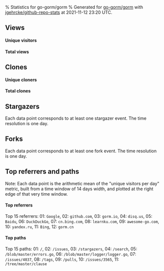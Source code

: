 % Statistics for go-gorm/gorm
% Generated for [go-gorm/gorm](https://github.com/go-gorm/gorm) with [jgehrcke/github-repo-stats](https://github.com/jgehrcke/github-repo-stats) at 2021-11-12 23:20 UTC.


## Views

#### Unique visitors
<div id="chart_views_unique" class="full-width-chart"></div>

#### Total views
<div id="chart_views_total" class="full-width-chart"></div>

<div class="pagebreak-for-print"> </div>


## Clones

#### Unique cloners
<div id="chart_clones_unique" class="full-width-chart"></div>

#### Total clones
<div id="chart_clones_total" class="full-width-chart"></div>



<div class="pagebreak-for-print"> </div>



## Stargazers

Each data point corresponds to at least one stargazer event.
The time resolution is one day.

<div id="chart_stargazers" class="full-width-chart"></div>




## Forks

Each data point corresponds to at least one fork event.
The time resolution is one day.

<div id="chart_forks" class="full-width-chart"></div>




<div class="pagebreak-for-print"> </div>



## Top referrers and paths


Note: Each data point is the arithmetic mean of the "unique
visitors per day" metric, built from a time window of 14 days width, and
plotted at the right edge of that very time window.




#### Top referrers


<div id="chart_referrers_top_n_alltime" class="full-width-chart"></div>

Top 15 referrers: 01: `Google`, 02: `github.com`, 03: `gorm.io`, 04: `disq.us`, 05: `Baidu`, 06: `DuckDuckGo`, 07: `cn.bing.com`, 08: `learnku.com`, 09: `awesome-go.com`, 10: `yandex.ru`, 11: `Bing`, 12: `gorm.cn`





#### Top paths


<div id="chart_paths_top_n_alltime" class="full-width-chart"></div>

Top 15 paths: 01: `/`, 02: `/issues`, 03: `/stargazers`, 04: `/search`, 05: `/blob/master/errors.go`, 06: `/blob/master/logger/logger.go`, 07: `/issues/4037`, 08: `/tags`, 09: `/pulls`, 10: `/issues/3565`, 11: `/tree/master/clause`


<script type="text/javascript">
    vegaEmbed('#chart_views_unique', {"$schema": "https://vega.github.io/schema/vega-lite/v4.8.1.json", "config": {"arc": {"fill": "#1b1e23"}, "area": {"fill": "#1b1e23"}, "axisBottom": {"domainColor": "#a9b4c4", "gridColor": "#a9b4c4", "labelColor": "#1b1e23", "labelFont": "relative-mono-11-pitch-pro, Menlo, monospace", "tickColor": "#a9b4c4", "titleColor": "#1b1e23", "titleFont": "relative-mono-11-pitch-pro, Menlo, monospace"}, "axisLeft": {"domainColor": "#a9b4c4", "gridColor": "#a9b4c4", "labelColor": "#1b1e23", "labelFont": "relative-mono-11-pitch-pro, Menlo, monospace", "tickColor": "#a9b4c4", "titleColor": "#1b1e23", "titleFont": "relative-mono-11-pitch-pro, Menlo, monospace"}, "axisX": {"grid": false}, "axisY": {"grid": false, "labelBound": true}, "background": "#FFFFFF", "group": {"fill": "#FFFFFF"}, "header": {"fontWeight": 400, "labelFont": "relative-mono-11-pitch-pro, Menlo, monospace", "titleFont": "relative-mono-11-pitch-pro, Menlo, monospace"}, "legend": {"labelFont": "relative-mono-11-pitch-pro, Menlo, monospace", "symbolSize": 200, "symbolType": "circle", "titleFont": "relative-mono-11-pitch-pro, Menlo, monospace"}, "line": {"color": "#1b1e23", "stroke": "#1b1e23"}, "path": {"stroke": "#1b1e23"}, "point": {"color": "#1b1e23", "cursor": "pointer", "filled": true, "size": 100}, "range": {"category": ["#85a2f7", "#ea9755", "#7eb36a", "#f07071", "#bc85d9", "#e587b6", "#a9b4c4", "#d4c05e", "#64b9c4"]}, "style": {"bar": {"fill": "#1b1e23"}, "text": {"font": "relative-mono-11-pitch-pro, Menlo, monospace", "fontWeight": 400}}, "symbol": {"shape": "circle"}, "title": {"anchor": "start", "font": "relative-mono-11-pitch-pro, Menlo, monospace", "fontWeight": 400}, "trail": {"color": "#1b1e23", "stroke": "#1b1e23"}, "view": {"stroke": null}}, "data": {"name": "data-228f0f57129fcae60d25921e0db9e234"}, "datasets": {"data-228f0f57129fcae60d25921e0db9e234": [{"time": "2021-10-26T00:00:00+00:00", "views_total": 2917, "views_unique": 557}, {"time": "2021-10-27T00:00:00+00:00", "views_total": 4882, "views_unique": 937}, {"time": "2021-10-28T00:00:00+00:00", "views_total": 2942, "views_unique": 991}, {"time": "2021-10-29T00:00:00+00:00", "views_total": 2605, "views_unique": 841}, {"time": "2021-10-30T00:00:00+00:00", "views_total": 1165, "views_unique": 367}, {"time": "2021-10-31T00:00:00+00:00", "views_total": 1126, "views_unique": 394}, {"time": "2021-11-01T00:00:00+00:00", "views_total": 2836, "views_unique": 899}, {"time": "2021-11-02T00:00:00+00:00", "views_total": 2561, "views_unique": 970}, {"time": "2021-11-03T00:00:00+00:00", "views_total": 3232, "views_unique": 1022}, {"time": "2021-11-04T00:00:00+00:00", "views_total": 2808, "views_unique": 890}, {"time": "2021-11-05T00:00:00+00:00", "views_total": 2668, "views_unique": 876}, {"time": "2021-11-06T00:00:00+00:00", "views_total": 1133, "views_unique": 450}, {"time": "2021-11-07T00:00:00+00:00", "views_total": 1209, "views_unique": 420}, {"time": "2021-11-08T00:00:00+00:00", "views_total": 2831, "views_unique": 989}, {"time": "2021-11-09T00:00:00+00:00", "views_total": 2663, "views_unique": 959}, {"time": "2021-11-10T00:00:00+00:00", "views_total": 2601, "views_unique": 887}, {"time": "2021-11-11T00:00:00+00:00", "views_total": 2638, "views_unique": 876}, {"time": "2021-11-12T00:00:00+00:00", "views_total": 2398, "views_unique": 809}]}, "encoding": {"x": {"field": "time", "timeUnit": "yearmonthdate", "title": "date", "type": "temporal"}, "y": {"field": "views_unique", "scale": {"domain": [0, 1124.2], "zero": true}, "title": "unique views per day", "type": "quantitative"}}, "height": 200, "mark": {"point": true, "type": "line"}, "padding": 10, "width": "container"}, {"actions": false, "renderer": "svg"}).catch(console.error);
vegaEmbed('#chart_views_total', {"$schema": "https://vega.github.io/schema/vega-lite/v4.8.1.json", "config": {"arc": {"fill": "#1b1e23"}, "area": {"fill": "#1b1e23"}, "axisBottom": {"domainColor": "#a9b4c4", "gridColor": "#a9b4c4", "labelColor": "#1b1e23", "labelFont": "relative-mono-11-pitch-pro, Menlo, monospace", "tickColor": "#a9b4c4", "titleColor": "#1b1e23", "titleFont": "relative-mono-11-pitch-pro, Menlo, monospace"}, "axisLeft": {"domainColor": "#a9b4c4", "gridColor": "#a9b4c4", "labelColor": "#1b1e23", "labelFont": "relative-mono-11-pitch-pro, Menlo, monospace", "tickColor": "#a9b4c4", "titleColor": "#1b1e23", "titleFont": "relative-mono-11-pitch-pro, Menlo, monospace"}, "axisX": {"grid": false}, "axisY": {"grid": false, "labelBound": true}, "background": "#FFFFFF", "group": {"fill": "#FFFFFF"}, "header": {"fontWeight": 400, "labelFont": "relative-mono-11-pitch-pro, Menlo, monospace", "titleFont": "relative-mono-11-pitch-pro, Menlo, monospace"}, "legend": {"labelFont": "relative-mono-11-pitch-pro, Menlo, monospace", "symbolSize": 200, "symbolType": "circle", "titleFont": "relative-mono-11-pitch-pro, Menlo, monospace"}, "line": {"color": "#1b1e23", "stroke": "#1b1e23"}, "path": {"stroke": "#1b1e23"}, "point": {"color": "#1b1e23", "cursor": "pointer", "filled": true, "size": 100}, "range": {"category": ["#85a2f7", "#ea9755", "#7eb36a", "#f07071", "#bc85d9", "#e587b6", "#a9b4c4", "#d4c05e", "#64b9c4"]}, "style": {"bar": {"fill": "#1b1e23"}, "text": {"font": "relative-mono-11-pitch-pro, Menlo, monospace", "fontWeight": 400}}, "symbol": {"shape": "circle"}, "title": {"anchor": "start", "font": "relative-mono-11-pitch-pro, Menlo, monospace", "fontWeight": 400}, "trail": {"color": "#1b1e23", "stroke": "#1b1e23"}, "view": {"stroke": null}}, "data": {"name": "data-228f0f57129fcae60d25921e0db9e234"}, "datasets": {"data-228f0f57129fcae60d25921e0db9e234": [{"time": "2021-10-26T00:00:00+00:00", "views_total": 2917, "views_unique": 557}, {"time": "2021-10-27T00:00:00+00:00", "views_total": 4882, "views_unique": 937}, {"time": "2021-10-28T00:00:00+00:00", "views_total": 2942, "views_unique": 991}, {"time": "2021-10-29T00:00:00+00:00", "views_total": 2605, "views_unique": 841}, {"time": "2021-10-30T00:00:00+00:00", "views_total": 1165, "views_unique": 367}, {"time": "2021-10-31T00:00:00+00:00", "views_total": 1126, "views_unique": 394}, {"time": "2021-11-01T00:00:00+00:00", "views_total": 2836, "views_unique": 899}, {"time": "2021-11-02T00:00:00+00:00", "views_total": 2561, "views_unique": 970}, {"time": "2021-11-03T00:00:00+00:00", "views_total": 3232, "views_unique": 1022}, {"time": "2021-11-04T00:00:00+00:00", "views_total": 2808, "views_unique": 890}, {"time": "2021-11-05T00:00:00+00:00", "views_total": 2668, "views_unique": 876}, {"time": "2021-11-06T00:00:00+00:00", "views_total": 1133, "views_unique": 450}, {"time": "2021-11-07T00:00:00+00:00", "views_total": 1209, "views_unique": 420}, {"time": "2021-11-08T00:00:00+00:00", "views_total": 2831, "views_unique": 989}, {"time": "2021-11-09T00:00:00+00:00", "views_total": 2663, "views_unique": 959}, {"time": "2021-11-10T00:00:00+00:00", "views_total": 2601, "views_unique": 887}, {"time": "2021-11-11T00:00:00+00:00", "views_total": 2638, "views_unique": 876}, {"time": "2021-11-12T00:00:00+00:00", "views_total": 2398, "views_unique": 809}]}, "encoding": {"x": {"field": "time", "timeUnit": "yearmonthdate", "title": "date", "type": "temporal"}, "y": {"field": "views_total", "scale": {"domain": [0, 5370.200000000001], "zero": true}, "title": "total views per day", "type": "quantitative"}}, "height": 200, "mark": {"point": true, "type": "line"}, "padding": 10, "width": "container"}, {"actions": false, "renderer": "svg"}).catch(console.error);
vegaEmbed('#chart_clones_unique', {"$schema": "https://vega.github.io/schema/vega-lite/v4.8.1.json", "config": {"arc": {"fill": "#1b1e23"}, "area": {"fill": "#1b1e23"}, "axisBottom": {"domainColor": "#a9b4c4", "gridColor": "#a9b4c4", "labelColor": "#1b1e23", "labelFont": "relative-mono-11-pitch-pro, Menlo, monospace", "tickColor": "#a9b4c4", "titleColor": "#1b1e23", "titleFont": "relative-mono-11-pitch-pro, Menlo, monospace"}, "axisLeft": {"domainColor": "#a9b4c4", "gridColor": "#a9b4c4", "labelColor": "#1b1e23", "labelFont": "relative-mono-11-pitch-pro, Menlo, monospace", "tickColor": "#a9b4c4", "titleColor": "#1b1e23", "titleFont": "relative-mono-11-pitch-pro, Menlo, monospace"}, "axisX": {"grid": false}, "axisY": {"grid": false, "labelBound": true}, "background": "#FFFFFF", "group": {"fill": "#FFFFFF"}, "header": {"fontWeight": 400, "labelFont": "relative-mono-11-pitch-pro, Menlo, monospace", "titleFont": "relative-mono-11-pitch-pro, Menlo, monospace"}, "legend": {"labelFont": "relative-mono-11-pitch-pro, Menlo, monospace", "symbolSize": 200, "symbolType": "circle", "titleFont": "relative-mono-11-pitch-pro, Menlo, monospace"}, "line": {"color": "#1b1e23", "stroke": "#1b1e23"}, "path": {"stroke": "#1b1e23"}, "point": {"color": "#1b1e23", "cursor": "pointer", "filled": true, "size": 100}, "range": {"category": ["#85a2f7", "#ea9755", "#7eb36a", "#f07071", "#bc85d9", "#e587b6", "#a9b4c4", "#d4c05e", "#64b9c4"]}, "style": {"bar": {"fill": "#1b1e23"}, "text": {"font": "relative-mono-11-pitch-pro, Menlo, monospace", "fontWeight": 400}}, "symbol": {"shape": "circle"}, "title": {"anchor": "start", "font": "relative-mono-11-pitch-pro, Menlo, monospace", "fontWeight": 400}, "trail": {"color": "#1b1e23", "stroke": "#1b1e23"}, "view": {"stroke": null}}, "data": {"name": "data-ebc07d2ec448075551f4cf0f709bf02c"}, "datasets": {"data-ebc07d2ec448075551f4cf0f709bf02c": [{"clones_total": 6994, "clones_unique": 465, "time": "2021-10-26T00:00:00+00:00"}, {"clones_total": 8153, "clones_unique": 748, "time": "2021-10-27T00:00:00+00:00"}, {"clones_total": 7547, "clones_unique": 1087, "time": "2021-10-28T00:00:00+00:00"}, {"clones_total": 6439, "clones_unique": 844, "time": "2021-10-29T00:00:00+00:00"}, {"clones_total": 2504, "clones_unique": 247, "time": "2021-10-30T00:00:00+00:00"}, {"clones_total": 2554, "clones_unique": 289, "time": "2021-10-31T00:00:00+00:00"}, {"clones_total": 7761, "clones_unique": 779, "time": "2021-11-01T00:00:00+00:00"}, {"clones_total": 7629, "clones_unique": 887, "time": "2021-11-02T00:00:00+00:00"}, {"clones_total": 6288, "clones_unique": 700, "time": "2021-11-03T00:00:00+00:00"}, {"clones_total": 6703, "clones_unique": 784, "time": "2021-11-04T00:00:00+00:00"}, {"clones_total": 5741, "clones_unique": 700, "time": "2021-11-05T00:00:00+00:00"}, {"clones_total": 2861, "clones_unique": 339, "time": "2021-11-06T00:00:00+00:00"}, {"clones_total": 2475, "clones_unique": 240, "time": "2021-11-07T00:00:00+00:00"}, {"clones_total": 7478, "clones_unique": 921, "time": "2021-11-08T00:00:00+00:00"}, {"clones_total": 7111, "clones_unique": 948, "time": "2021-11-09T00:00:00+00:00"}, {"clones_total": 6306, "clones_unique": 842, "time": "2021-11-10T00:00:00+00:00"}, {"clones_total": 5697, "clones_unique": 734, "time": "2021-11-11T00:00:00+00:00"}, {"clones_total": 5690, "clones_unique": 748, "time": "2021-11-12T00:00:00+00:00"}]}, "encoding": {"x": {"field": "time", "timeUnit": "yearmonthdate", "title": "date", "type": "temporal"}, "y": {"field": "clones_unique", "scale": {"domain": [0, 1195.7], "zero": true}, "title": "unique clones per day", "type": "quantitative"}}, "height": 200, "mark": {"point": true, "type": "line"}, "padding": 10, "width": "container"}, {"actions": false, "renderer": "svg"}).catch(console.error);
vegaEmbed('#chart_clones_total', {"$schema": "https://vega.github.io/schema/vega-lite/v4.8.1.json", "config": {"arc": {"fill": "#1b1e23"}, "area": {"fill": "#1b1e23"}, "axisBottom": {"domainColor": "#a9b4c4", "gridColor": "#a9b4c4", "labelColor": "#1b1e23", "labelFont": "relative-mono-11-pitch-pro, Menlo, monospace", "tickColor": "#a9b4c4", "titleColor": "#1b1e23", "titleFont": "relative-mono-11-pitch-pro, Menlo, monospace"}, "axisLeft": {"domainColor": "#a9b4c4", "gridColor": "#a9b4c4", "labelColor": "#1b1e23", "labelFont": "relative-mono-11-pitch-pro, Menlo, monospace", "tickColor": "#a9b4c4", "titleColor": "#1b1e23", "titleFont": "relative-mono-11-pitch-pro, Menlo, monospace"}, "axisX": {"grid": false}, "axisY": {"grid": false, "labelBound": true}, "background": "#FFFFFF", "group": {"fill": "#FFFFFF"}, "header": {"fontWeight": 400, "labelFont": "relative-mono-11-pitch-pro, Menlo, monospace", "titleFont": "relative-mono-11-pitch-pro, Menlo, monospace"}, "legend": {"labelFont": "relative-mono-11-pitch-pro, Menlo, monospace", "symbolSize": 200, "symbolType": "circle", "titleFont": "relative-mono-11-pitch-pro, Menlo, monospace"}, "line": {"color": "#1b1e23", "stroke": "#1b1e23"}, "path": {"stroke": "#1b1e23"}, "point": {"color": "#1b1e23", "cursor": "pointer", "filled": true, "size": 100}, "range": {"category": ["#85a2f7", "#ea9755", "#7eb36a", "#f07071", "#bc85d9", "#e587b6", "#a9b4c4", "#d4c05e", "#64b9c4"]}, "style": {"bar": {"fill": "#1b1e23"}, "text": {"font": "relative-mono-11-pitch-pro, Menlo, monospace", "fontWeight": 400}}, "symbol": {"shape": "circle"}, "title": {"anchor": "start", "font": "relative-mono-11-pitch-pro, Menlo, monospace", "fontWeight": 400}, "trail": {"color": "#1b1e23", "stroke": "#1b1e23"}, "view": {"stroke": null}}, "data": {"name": "data-ebc07d2ec448075551f4cf0f709bf02c"}, "datasets": {"data-ebc07d2ec448075551f4cf0f709bf02c": [{"clones_total": 6994, "clones_unique": 465, "time": "2021-10-26T00:00:00+00:00"}, {"clones_total": 8153, "clones_unique": 748, "time": "2021-10-27T00:00:00+00:00"}, {"clones_total": 7547, "clones_unique": 1087, "time": "2021-10-28T00:00:00+00:00"}, {"clones_total": 6439, "clones_unique": 844, "time": "2021-10-29T00:00:00+00:00"}, {"clones_total": 2504, "clones_unique": 247, "time": "2021-10-30T00:00:00+00:00"}, {"clones_total": 2554, "clones_unique": 289, "time": "2021-10-31T00:00:00+00:00"}, {"clones_total": 7761, "clones_unique": 779, "time": "2021-11-01T00:00:00+00:00"}, {"clones_total": 7629, "clones_unique": 887, "time": "2021-11-02T00:00:00+00:00"}, {"clones_total": 6288, "clones_unique": 700, "time": "2021-11-03T00:00:00+00:00"}, {"clones_total": 6703, "clones_unique": 784, "time": "2021-11-04T00:00:00+00:00"}, {"clones_total": 5741, "clones_unique": 700, "time": "2021-11-05T00:00:00+00:00"}, {"clones_total": 2861, "clones_unique": 339, "time": "2021-11-06T00:00:00+00:00"}, {"clones_total": 2475, "clones_unique": 240, "time": "2021-11-07T00:00:00+00:00"}, {"clones_total": 7478, "clones_unique": 921, "time": "2021-11-08T00:00:00+00:00"}, {"clones_total": 7111, "clones_unique": 948, "time": "2021-11-09T00:00:00+00:00"}, {"clones_total": 6306, "clones_unique": 842, "time": "2021-11-10T00:00:00+00:00"}, {"clones_total": 5697, "clones_unique": 734, "time": "2021-11-11T00:00:00+00:00"}, {"clones_total": 5690, "clones_unique": 748, "time": "2021-11-12T00:00:00+00:00"}]}, "encoding": {"x": {"field": "time", "timeUnit": "yearmonthdate", "title": "date", "type": "temporal"}, "y": {"field": "clones_total", "scale": {"domain": [0, 8968.300000000001], "zero": true}, "title": "total clones per day", "type": "quantitative"}}, "height": 200, "mark": {"point": true, "type": "line"}, "padding": 10, "width": "container"}, {"actions": false, "renderer": "svg"}).catch(console.error);
vegaEmbed('#chart_stargazers', {"$schema": "https://vega.github.io/schema/vega-lite/v4.8.1.json", "config": {"arc": {"fill": "#1b1e23"}, "area": {"fill": "#1b1e23"}, "axisBottom": {"domainColor": "#a9b4c4", "gridColor": "#a9b4c4", "labelColor": "#1b1e23", "labelFont": "relative-mono-11-pitch-pro, Menlo, monospace", "tickColor": "#a9b4c4", "titleColor": "#1b1e23", "titleFont": "relative-mono-11-pitch-pro, Menlo, monospace"}, "axisLeft": {"domainColor": "#a9b4c4", "gridColor": "#a9b4c4", "labelColor": "#1b1e23", "labelFont": "relative-mono-11-pitch-pro, Menlo, monospace", "tickColor": "#a9b4c4", "titleColor": "#1b1e23", "titleFont": "relative-mono-11-pitch-pro, Menlo, monospace"}, "axisX": {"grid": false}, "axisY": {"grid": false}, "background": "#FFFFFF", "group": {"fill": "#FFFFFF"}, "header": {"fontWeight": 400, "labelFont": "relative-mono-11-pitch-pro, Menlo, monospace", "titleFont": "relative-mono-11-pitch-pro, Menlo, monospace"}, "legend": {"labelFont": "relative-mono-11-pitch-pro, Menlo, monospace", "symbolSize": 200, "symbolType": "circle", "titleFont": "relative-mono-11-pitch-pro, Menlo, monospace"}, "line": {"color": "#1b1e23", "stroke": "#1b1e23"}, "path": {"stroke": "#1b1e23"}, "point": {"color": "#1b1e23", "cursor": "pointer", "filled": true, "size": 100}, "range": {"category": ["#85a2f7", "#ea9755", "#7eb36a", "#f07071", "#bc85d9", "#e587b6", "#a9b4c4", "#d4c05e", "#64b9c4"]}, "style": {"bar": {"fill": "#1b1e23"}, "text": {"font": "relative-mono-11-pitch-pro, Menlo, monospace", "fontWeight": 400}}, "symbol": {"shape": "circle"}, "title": {"anchor": "start", "font": "relative-mono-11-pitch-pro, Menlo, monospace", "fontWeight": 400}, "trail": {"color": "#1b1e23", "stroke": "#1b1e23"}, "view": {"stroke": null}}, "data": {"name": "data-95e45e3504bc4d2423705c4531b1b459"}, "datasets": {"data-95e45e3504bc4d2423705c4531b1b459": [{"stars_cumulative": 172, "time": "2013-10-27T00:00:00+00:00"}, {"stars_cumulative": 211, "time": "2013-11-25T09:00:00+00:00"}, {"stars_cumulative": 241, "time": "2013-12-24T18:00:00+00:00"}, {"stars_cumulative": 277, "time": "2014-01-23T03:00:00+00:00"}, {"stars_cumulative": 318, "time": "2014-02-21T12:00:00+00:00"}, {"stars_cumulative": 357, "time": "2014-03-22T21:00:00+00:00"}, {"stars_cumulative": 411, "time": "2014-04-21T06:00:00+00:00"}, {"stars_cumulative": 468, "time": "2014-05-20T15:00:00+00:00"}, {"stars_cumulative": 538, "time": "2014-06-19T00:00:00+00:00"}, {"stars_cumulative": 673, "time": "2014-07-18T09:00:00+00:00"}, {"stars_cumulative": 784, "time": "2014-08-16T18:00:00+00:00"}, {"stars_cumulative": 869, "time": "2014-09-15T03:00:00+00:00"}, {"stars_cumulative": 944, "time": "2014-10-14T12:00:00+00:00"}, {"stars_cumulative": 1023, "time": "2014-11-12T21:00:00+00:00"}, {"stars_cumulative": 1117, "time": "2014-12-12T06:00:00+00:00"}, {"stars_cumulative": 1224, "time": "2015-01-10T15:00:00+00:00"}, {"stars_cumulative": 1355, "time": "2015-02-09T00:00:00+00:00"}, {"stars_cumulative": 1482, "time": "2015-03-10T09:00:00+00:00"}, {"stars_cumulative": 1642, "time": "2015-04-08T18:00:00+00:00"}, {"stars_cumulative": 1749, "time": "2015-05-08T03:00:00+00:00"}, {"stars_cumulative": 1886, "time": "2015-06-06T12:00:00+00:00"}, {"stars_cumulative": 2022, "time": "2015-07-05T21:00:00+00:00"}, {"stars_cumulative": 2171, "time": "2015-08-04T06:00:00+00:00"}, {"stars_cumulative": 2322, "time": "2015-09-02T15:00:00+00:00"}, {"stars_cumulative": 2452, "time": "2015-10-02T00:00:00+00:00"}, {"stars_cumulative": 2605, "time": "2015-10-31T09:00:00+00:00"}, {"stars_cumulative": 2745, "time": "2015-11-29T18:00:00+00:00"}, {"stars_cumulative": 2870, "time": "2015-12-29T03:00:00+00:00"}, {"stars_cumulative": 3034, "time": "2016-01-27T12:00:00+00:00"}, {"stars_cumulative": 3208, "time": "2016-02-25T21:00:00+00:00"}, {"stars_cumulative": 3333, "time": "2016-03-26T06:00:00+00:00"}, {"stars_cumulative": 3443, "time": "2016-04-24T15:00:00+00:00"}, {"stars_cumulative": 3562, "time": "2016-05-24T00:00:00+00:00"}, {"stars_cumulative": 3689, "time": "2016-06-22T09:00:00+00:00"}, {"stars_cumulative": 3811, "time": "2016-07-21T18:00:00+00:00"}, {"stars_cumulative": 3949, "time": "2016-08-20T03:00:00+00:00"}, {"stars_cumulative": 4083, "time": "2016-09-18T12:00:00+00:00"}, {"stars_cumulative": 4208, "time": "2016-10-17T21:00:00+00:00"}, {"stars_cumulative": 4350, "time": "2016-11-16T06:00:00+00:00"}, {"stars_cumulative": 4500, "time": "2016-12-15T15:00:00+00:00"}, {"stars_cumulative": 4662, "time": "2017-01-14T00:00:00+00:00"}, {"stars_cumulative": 4861, "time": "2017-02-12T09:00:00+00:00"}, {"stars_cumulative": 5054, "time": "2017-03-13T18:00:00+00:00"}, {"stars_cumulative": 5251, "time": "2017-04-12T03:00:00+00:00"}, {"stars_cumulative": 5448, "time": "2017-05-11T12:00:00+00:00"}, {"stars_cumulative": 5662, "time": "2017-06-09T21:00:00+00:00"}, {"stars_cumulative": 5847, "time": "2017-07-09T06:00:00+00:00"}, {"stars_cumulative": 6082, "time": "2017-08-07T15:00:00+00:00"}, {"stars_cumulative": 6259, "time": "2017-09-06T00:00:00+00:00"}, {"stars_cumulative": 6481, "time": "2017-10-05T09:00:00+00:00"}, {"stars_cumulative": 6715, "time": "2017-11-03T18:00:00+00:00"}, {"stars_cumulative": 6962, "time": "2017-12-03T03:00:00+00:00"}, {"stars_cumulative": 7213, "time": "2018-01-01T12:00:00+00:00"}, {"stars_cumulative": 7506, "time": "2018-01-30T21:00:00+00:00"}, {"stars_cumulative": 7869, "time": "2018-03-01T06:00:00+00:00"}, {"stars_cumulative": 8208, "time": "2018-03-30T15:00:00+00:00"}, {"stars_cumulative": 8517, "time": "2018-04-29T00:00:00+00:00"}, {"stars_cumulative": 8819, "time": "2018-05-28T09:00:00+00:00"}, {"stars_cumulative": 9160, "time": "2018-06-26T18:00:00+00:00"}, {"stars_cumulative": 9503, "time": "2018-07-26T03:00:00+00:00"}, {"stars_cumulative": 9951, "time": "2018-08-24T12:00:00+00:00"}, {"stars_cumulative": 10293, "time": "2018-09-22T21:00:00+00:00"}, {"stars_cumulative": 10644, "time": "2018-10-22T06:00:00+00:00"}, {"stars_cumulative": 11006, "time": "2018-11-20T15:00:00+00:00"}, {"stars_cumulative": 11342, "time": "2018-12-20T00:00:00+00:00"}, {"stars_cumulative": 11655, "time": "2019-01-18T09:00:00+00:00"}, {"stars_cumulative": 12049, "time": "2019-02-16T18:00:00+00:00"}, {"stars_cumulative": 12445, "time": "2019-03-18T03:00:00+00:00"}, {"stars_cumulative": 12901, "time": "2019-04-16T12:00:00+00:00"}, {"stars_cumulative": 13329, "time": "2019-05-15T21:00:00+00:00"}, {"stars_cumulative": 13748, "time": "2019-06-14T06:00:00+00:00"}, {"stars_cumulative": 14168, "time": "2019-07-13T15:00:00+00:00"}, {"stars_cumulative": 14570, "time": "2019-08-12T00:00:00+00:00"}, {"stars_cumulative": 14894, "time": "2019-09-10T09:00:00+00:00"}, {"stars_cumulative": 15250, "time": "2019-10-09T18:00:00+00:00"}, {"stars_cumulative": 15803, "time": "2019-11-08T03:00:00+00:00"}, {"stars_cumulative": 16181, "time": "2019-12-07T12:00:00+00:00"}, {"stars_cumulative": 16517, "time": "2020-01-05T21:00:00+00:00"}, {"stars_cumulative": 16886, "time": "2020-02-04T06:00:00+00:00"}, {"stars_cumulative": 17290, "time": "2020-03-04T15:00:00+00:00"}, {"stars_cumulative": 17710, "time": "2020-04-03T00:00:00+00:00"}, {"stars_cumulative": 18164, "time": "2020-05-02T09:00:00+00:00"}, {"stars_cumulative": 18695, "time": "2020-05-31T18:00:00+00:00"}, {"stars_cumulative": 19168, "time": "2020-06-30T03:00:00+00:00"}, {"stars_cumulative": 19599, "time": "2020-07-29T12:00:00+00:00"}, {"stars_cumulative": 20521, "time": "2020-08-27T21:00:00+00:00"}, {"stars_cumulative": 20929, "time": "2020-09-26T06:00:00+00:00"}, {"stars_cumulative": 21357, "time": "2020-10-25T15:00:00+00:00"}, {"stars_cumulative": 21775, "time": "2020-11-24T00:00:00+00:00"}, {"stars_cumulative": 22156, "time": "2020-12-23T09:00:00+00:00"}, {"stars_cumulative": 22537, "time": "2021-01-21T18:00:00+00:00"}, {"stars_cumulative": 22934, "time": "2021-02-20T03:00:00+00:00"}, {"stars_cumulative": 23335, "time": "2021-03-21T12:00:00+00:00"}, {"stars_cumulative": 23689, "time": "2021-04-19T21:00:00+00:00"}, {"stars_cumulative": 24004, "time": "2021-05-19T06:00:00+00:00"}, {"stars_cumulative": 24336, "time": "2021-06-17T15:00:00+00:00"}, {"stars_cumulative": 24715, "time": "2021-07-17T00:00:00+00:00"}, {"stars_cumulative": 25091, "time": "2021-08-15T09:00:00+00:00"}, {"stars_cumulative": 25415, "time": "2021-09-13T18:00:00+00:00"}, {"stars_cumulative": 25792, "time": "2021-10-13T03:00:00+00:00"}, {"stars_cumulative": 25808, "time": "2021-11-11T12:00:00+00:00"}]}, "encoding": {"x": {"field": "time", "scale": {"domain": ["2013-10-27", "2021-11-11"]}, "timeUnit": "yearmonthdate", "title": "date", "type": "temporal"}, "y": {"field": "stars_cumulative", "scale": {"domain": [0, 28388.800000000003], "zero": true}, "title": "stargazer count (cumulative)", "type": "quantitative"}}, "height": 300, "mark": {"point": true, "type": "line"}, "padding": 10, "width": "container"}, {"actions": false, "renderer": "svg"}).catch(console.error);
vegaEmbed('#chart_forks', {"$schema": "https://vega.github.io/schema/vega-lite/v4.8.1.json", "config": {"arc": {"fill": "#1b1e23"}, "area": {"fill": "#1b1e23"}, "axisBottom": {"domainColor": "#a9b4c4", "gridColor": "#a9b4c4", "labelColor": "#1b1e23", "labelFont": "relative-mono-11-pitch-pro, Menlo, monospace", "tickColor": "#a9b4c4", "titleColor": "#1b1e23", "titleFont": "relative-mono-11-pitch-pro, Menlo, monospace"}, "axisLeft": {"domainColor": "#a9b4c4", "gridColor": "#a9b4c4", "labelColor": "#1b1e23", "labelFont": "relative-mono-11-pitch-pro, Menlo, monospace", "tickColor": "#a9b4c4", "titleColor": "#1b1e23", "titleFont": "relative-mono-11-pitch-pro, Menlo, monospace"}, "axisX": {"grid": false}, "axisY": {"grid": false}, "background": "#FFFFFF", "group": {"fill": "#FFFFFF"}, "header": {"fontWeight": 400, "labelFont": "relative-mono-11-pitch-pro, Menlo, monospace", "titleFont": "relative-mono-11-pitch-pro, Menlo, monospace"}, "legend": {"labelFont": "relative-mono-11-pitch-pro, Menlo, monospace", "symbolSize": 200, "symbolType": "circle", "titleFont": "relative-mono-11-pitch-pro, Menlo, monospace"}, "line": {"color": "#1b1e23", "stroke": "#1b1e23"}, "path": {"stroke": "#1b1e23"}, "point": {"color": "#1b1e23", "cursor": "pointer", "filled": true, "size": 100}, "range": {"category": ["#85a2f7", "#ea9755", "#7eb36a", "#f07071", "#bc85d9", "#e587b6", "#a9b4c4", "#d4c05e", "#64b9c4"]}, "style": {"bar": {"fill": "#1b1e23"}, "text": {"font": "relative-mono-11-pitch-pro, Menlo, monospace", "fontWeight": 400}}, "symbol": {"shape": "circle"}, "title": {"anchor": "start", "font": "relative-mono-11-pitch-pro, Menlo, monospace", "fontWeight": 400}, "trail": {"color": "#1b1e23", "stroke": "#1b1e23"}, "view": {"stroke": null}}, "data": {"name": "data-e9b333e24934e6e649dc5cc385b31e04"}, "datasets": {"data-e9b333e24934e6e649dc5cc385b31e04": [{"forks_cumulative": 5, "time": "2013-10-30T00:00:00+00:00"}, {"forks_cumulative": 11, "time": "2013-11-28T08:00:00+00:00"}, {"forks_cumulative": 13, "time": "2013-12-27T16:00:00+00:00"}, {"forks_cumulative": 15, "time": "2014-01-26T00:00:00+00:00"}, {"forks_cumulative": 23, "time": "2014-02-24T08:00:00+00:00"}, {"forks_cumulative": 30, "time": "2014-03-25T16:00:00+00:00"}, {"forks_cumulative": 34, "time": "2014-04-24T00:00:00+00:00"}, {"forks_cumulative": 37, "time": "2014-05-23T08:00:00+00:00"}, {"forks_cumulative": 40, "time": "2014-06-21T16:00:00+00:00"}, {"forks_cumulative": 45, "time": "2014-07-21T00:00:00+00:00"}, {"forks_cumulative": 53, "time": "2014-08-19T08:00:00+00:00"}, {"forks_cumulative": 67, "time": "2014-09-17T16:00:00+00:00"}, {"forks_cumulative": 76, "time": "2014-10-17T00:00:00+00:00"}, {"forks_cumulative": 80, "time": "2014-11-15T08:00:00+00:00"}, {"forks_cumulative": 87, "time": "2014-12-14T16:00:00+00:00"}, {"forks_cumulative": 101, "time": "2015-01-13T00:00:00+00:00"}, {"forks_cumulative": 107, "time": "2015-02-11T08:00:00+00:00"}, {"forks_cumulative": 121, "time": "2015-03-12T16:00:00+00:00"}, {"forks_cumulative": 134, "time": "2015-04-11T00:00:00+00:00"}, {"forks_cumulative": 147, "time": "2015-05-10T08:00:00+00:00"}, {"forks_cumulative": 162, "time": "2015-06-08T16:00:00+00:00"}, {"forks_cumulative": 183, "time": "2015-07-08T00:00:00+00:00"}, {"forks_cumulative": 194, "time": "2015-08-06T08:00:00+00:00"}, {"forks_cumulative": 213, "time": "2015-09-04T16:00:00+00:00"}, {"forks_cumulative": 232, "time": "2015-10-04T00:00:00+00:00"}, {"forks_cumulative": 252, "time": "2015-11-02T08:00:00+00:00"}, {"forks_cumulative": 269, "time": "2015-12-01T16:00:00+00:00"}, {"forks_cumulative": 290, "time": "2015-12-31T00:00:00+00:00"}, {"forks_cumulative": 307, "time": "2016-01-29T08:00:00+00:00"}, {"forks_cumulative": 319, "time": "2016-02-27T16:00:00+00:00"}, {"forks_cumulative": 337, "time": "2016-03-28T00:00:00+00:00"}, {"forks_cumulative": 357, "time": "2016-04-26T08:00:00+00:00"}, {"forks_cumulative": 371, "time": "2016-05-25T16:00:00+00:00"}, {"forks_cumulative": 388, "time": "2016-06-24T00:00:00+00:00"}, {"forks_cumulative": 405, "time": "2016-07-23T08:00:00+00:00"}, {"forks_cumulative": 418, "time": "2016-08-21T16:00:00+00:00"}, {"forks_cumulative": 438, "time": "2016-09-20T00:00:00+00:00"}, {"forks_cumulative": 461, "time": "2016-10-19T08:00:00+00:00"}, {"forks_cumulative": 479, "time": "2016-11-17T16:00:00+00:00"}, {"forks_cumulative": 496, "time": "2016-12-17T00:00:00+00:00"}, {"forks_cumulative": 520, "time": "2017-01-15T08:00:00+00:00"}, {"forks_cumulative": 544, "time": "2017-02-13T16:00:00+00:00"}, {"forks_cumulative": 571, "time": "2017-03-15T00:00:00+00:00"}, {"forks_cumulative": 588, "time": "2017-04-13T08:00:00+00:00"}, {"forks_cumulative": 610, "time": "2017-05-12T16:00:00+00:00"}, {"forks_cumulative": 640, "time": "2017-06-11T00:00:00+00:00"}, {"forks_cumulative": 665, "time": "2017-07-10T08:00:00+00:00"}, {"forks_cumulative": 686, "time": "2017-08-08T16:00:00+00:00"}, {"forks_cumulative": 711, "time": "2017-09-07T00:00:00+00:00"}, {"forks_cumulative": 740, "time": "2017-10-06T08:00:00+00:00"}, {"forks_cumulative": 760, "time": "2017-11-04T16:00:00+00:00"}, {"forks_cumulative": 792, "time": "2017-12-04T00:00:00+00:00"}, {"forks_cumulative": 820, "time": "2018-01-02T08:00:00+00:00"}, {"forks_cumulative": 845, "time": "2018-01-31T16:00:00+00:00"}, {"forks_cumulative": 875, "time": "2018-03-02T00:00:00+00:00"}, {"forks_cumulative": 908, "time": "2018-03-31T08:00:00+00:00"}, {"forks_cumulative": 930, "time": "2018-04-29T16:00:00+00:00"}, {"forks_cumulative": 963, "time": "2018-05-29T00:00:00+00:00"}, {"forks_cumulative": 993, "time": "2018-06-27T08:00:00+00:00"}, {"forks_cumulative": 1033, "time": "2018-07-26T16:00:00+00:00"}, {"forks_cumulative": 1070, "time": "2018-08-25T00:00:00+00:00"}, {"forks_cumulative": 1101, "time": "2018-09-23T08:00:00+00:00"}, {"forks_cumulative": 1140, "time": "2018-10-22T16:00:00+00:00"}, {"forks_cumulative": 1168, "time": "2018-11-21T00:00:00+00:00"}, {"forks_cumulative": 1209, "time": "2018-12-20T08:00:00+00:00"}, {"forks_cumulative": 1234, "time": "2019-01-18T16:00:00+00:00"}, {"forks_cumulative": 1275, "time": "2019-02-17T00:00:00+00:00"}, {"forks_cumulative": 1320, "time": "2019-03-18T08:00:00+00:00"}, {"forks_cumulative": 1370, "time": "2019-04-16T16:00:00+00:00"}, {"forks_cumulative": 1415, "time": "2019-05-16T00:00:00+00:00"}, {"forks_cumulative": 1461, "time": "2019-06-14T08:00:00+00:00"}, {"forks_cumulative": 1503, "time": "2019-07-13T16:00:00+00:00"}, {"forks_cumulative": 1548, "time": "2019-08-12T00:00:00+00:00"}, {"forks_cumulative": 1591, "time": "2019-09-10T08:00:00+00:00"}, {"forks_cumulative": 1641, "time": "2019-10-09T16:00:00+00:00"}, {"forks_cumulative": 1699, "time": "2019-11-08T00:00:00+00:00"}, {"forks_cumulative": 1744, "time": "2019-12-07T08:00:00+00:00"}, {"forks_cumulative": 1776, "time": "2020-01-05T16:00:00+00:00"}, {"forks_cumulative": 1827, "time": "2020-02-04T00:00:00+00:00"}, {"forks_cumulative": 1880, "time": "2020-03-04T08:00:00+00:00"}, {"forks_cumulative": 1927, "time": "2020-04-02T16:00:00+00:00"}, {"forks_cumulative": 1978, "time": "2020-05-02T00:00:00+00:00"}, {"forks_cumulative": 2014, "time": "2020-05-31T08:00:00+00:00"}, {"forks_cumulative": 2056, "time": "2020-06-29T16:00:00+00:00"}, {"forks_cumulative": 2100, "time": "2020-07-29T00:00:00+00:00"}, {"forks_cumulative": 2155, "time": "2020-08-27T08:00:00+00:00"}, {"forks_cumulative": 2201, "time": "2020-09-25T16:00:00+00:00"}, {"forks_cumulative": 2254, "time": "2020-10-25T00:00:00+00:00"}, {"forks_cumulative": 2300, "time": "2020-11-23T08:00:00+00:00"}, {"forks_cumulative": 2331, "time": "2020-12-22T16:00:00+00:00"}, {"forks_cumulative": 2375, "time": "2021-01-21T00:00:00+00:00"}, {"forks_cumulative": 2417, "time": "2021-02-19T08:00:00+00:00"}, {"forks_cumulative": 2456, "time": "2021-03-20T16:00:00+00:00"}, {"forks_cumulative": 2501, "time": "2021-04-19T00:00:00+00:00"}, {"forks_cumulative": 2548, "time": "2021-05-18T08:00:00+00:00"}, {"forks_cumulative": 2593, "time": "2021-06-16T16:00:00+00:00"}, {"forks_cumulative": 2630, "time": "2021-07-16T00:00:00+00:00"}, {"forks_cumulative": 2667, "time": "2021-08-14T08:00:00+00:00"}, {"forks_cumulative": 2699, "time": "2021-09-12T16:00:00+00:00"}, {"forks_cumulative": 2743, "time": "2021-10-12T00:00:00+00:00"}, {"forks_cumulative": 2746, "time": "2021-11-10T08:00:00+00:00"}]}, "encoding": {"x": {"field": "time", "scale": {"domain": ["2013-10-27", "2021-11-11"]}, "timeUnit": "yearmonthdate", "title": "date", "type": "temporal"}, "y": {"field": "forks_cumulative", "scale": {"domain": [0, 3020.6000000000004], "zero": true}, "title": "fork count (cumulative)", "type": "quantitative"}}, "height": 300, "mark": {"point": true, "type": "line"}, "padding": 10, "width": "container"}, {"actions": false, "renderer": "svg"}).catch(console.error);
vegaEmbed('#chart_referrers_top_n_alltime', {"$schema": "https://vega.github.io/schema/vega-lite/v4.8.1.json", "config": {"arc": {"fill": "#1b1e23"}, "area": {"fill": "#1b1e23"}, "axisBottom": {"domainColor": "#a9b4c4", "gridColor": "#a9b4c4", "labelColor": "#1b1e23", "labelFont": "relative-mono-11-pitch-pro, Menlo, monospace", "tickColor": "#a9b4c4", "titleColor": "#1b1e23", "titleFont": "relative-mono-11-pitch-pro, Menlo, monospace"}, "axisLeft": {"domainColor": "#a9b4c4", "gridColor": "#a9b4c4", "labelColor": "#1b1e23", "labelFont": "relative-mono-11-pitch-pro, Menlo, monospace", "tickColor": "#a9b4c4", "titleColor": "#1b1e23", "titleFont": "relative-mono-11-pitch-pro, Menlo, monospace"}, "axisX": {"grid": false}, "axisY": {"grid": false}, "background": "#FFFFFF", "group": {"fill": "#FFFFFF"}, "header": {"fontWeight": 400, "labelFont": "relative-mono-11-pitch-pro, Menlo, monospace", "titleFont": "relative-mono-11-pitch-pro, Menlo, monospace"}, "legend": {"labelFont": "relative-mono-11-pitch-pro, Menlo, monospace", "symbolSize": 200, "symbolType": "circle", "titleFont": "relative-mono-11-pitch-pro, Menlo, monospace"}, "line": {"color": "#1b1e23", "stroke": "#1b1e23"}, "path": {"stroke": "#1b1e23"}, "point": {"color": "#1b1e23", "cursor": "pointer", "filled": true, "size": 50}, "range": {"category": ["#85a2f7", "#ea9755", "#7eb36a", "#f07071", "#bc85d9", "#e587b6", "#a9b4c4", "#d4c05e", "#64b9c4"]}, "style": {"bar": {"fill": "#1b1e23"}, "text": {"font": "relative-mono-11-pitch-pro, Menlo, monospace", "fontWeight": 400}}, "symbol": {"shape": "circle"}, "title": {"anchor": "start", "font": "relative-mono-11-pitch-pro, Menlo, monospace", "fontWeight": 400}, "trail": {"color": "#1b1e23", "stroke": "#1b1e23"}, "view": {"stroke": null}}, "data": {"name": "data-529dfd60905756766d269c2dbb6be0e1"}, "datasets": {"data-529dfd60905756766d269c2dbb6be0e1": [{"referrer": "Google", "time": "2021-11-09T00:00:00+00:00", "views_unique": 2487, "views_unique_norm": 177.64285714285714}, {"referrer": "Google", "time": "2021-11-10T00:00:00+00:00", "views_unique": 2847, "views_unique_norm": 203.35714285714286}, {"referrer": "Google", "time": "2021-11-11T00:00:00+00:00", "views_unique": 3130, "views_unique_norm": 223.57142857142858}, {"referrer": "Google", "time": "2021-11-12T00:00:00+00:00", "views_unique": 3471, "views_unique_norm": 247.92857142857142}, {"referrer": "github.com", "time": "2021-11-09T00:00:00+00:00", "views_unique": 1909, "views_unique_norm": 136.35714285714286}, {"referrer": "github.com", "time": "2021-11-10T00:00:00+00:00", "views_unique": 2138, "views_unique_norm": 152.71428571428572}, {"referrer": "github.com", "time": "2021-11-11T00:00:00+00:00", "views_unique": 2316, "views_unique_norm": 165.42857142857142}, {"referrer": "github.com", "time": "2021-11-12T00:00:00+00:00", "views_unique": 2521, "views_unique_norm": 180.07142857142858}, {"referrer": "gorm.io", "time": "2021-11-09T00:00:00+00:00", "views_unique": 824, "views_unique_norm": 58.857142857142854}, {"referrer": "gorm.io", "time": "2021-11-10T00:00:00+00:00", "views_unique": 943, "views_unique_norm": 67.35714285714286}, {"referrer": "gorm.io", "time": "2021-11-11T00:00:00+00:00", "views_unique": 1050, "views_unique_norm": 75.0}, {"referrer": "gorm.io", "time": "2021-11-12T00:00:00+00:00", "views_unique": 1144, "views_unique_norm": 81.71428571428571}, {"referrer": "disq.us", "time": "2021-11-09T00:00:00+00:00", "views_unique": 110, "views_unique_norm": 7.857142857142857}, {"referrer": "disq.us", "time": "2021-11-10T00:00:00+00:00", "views_unique": 132, "views_unique_norm": 9.428571428571429}, {"referrer": "disq.us", "time": "2021-11-11T00:00:00+00:00", "views_unique": 146, "views_unique_norm": 10.428571428571429}, {"referrer": "disq.us", "time": "2021-11-12T00:00:00+00:00", "views_unique": 160, "views_unique_norm": 11.428571428571429}, {"referrer": "Baidu", "time": "2021-11-09T00:00:00+00:00", "views_unique": 52, "views_unique_norm": 3.7142857142857144}, {"referrer": "Baidu", "time": "2021-11-10T00:00:00+00:00", "views_unique": 61, "views_unique_norm": 4.357142857142857}, {"referrer": "Baidu", "time": "2021-11-11T00:00:00+00:00", "views_unique": 70, "views_unique_norm": 5.0}, {"referrer": "Baidu", "time": "2021-11-12T00:00:00+00:00", "views_unique": 75, "views_unique_norm": 5.357142857142857}, {"referrer": "DuckDuckGo", "time": "2021-11-09T00:00:00+00:00", "views_unique": 43, "views_unique_norm": 3.0714285714285716}, {"referrer": "DuckDuckGo", "time": "2021-11-10T00:00:00+00:00", "views_unique": 48, "views_unique_norm": 3.4285714285714284}, {"referrer": "DuckDuckGo", "time": "2021-11-11T00:00:00+00:00", "views_unique": 51, "views_unique_norm": 3.642857142857143}, {"referrer": "DuckDuckGo", "time": "2021-11-12T00:00:00+00:00", "views_unique": 51, "views_unique_norm": 3.642857142857143}, {"referrer": "cn.bing.com", "time": "2021-11-09T00:00:00+00:00", "views_unique": 40, "views_unique_norm": 2.857142857142857}, {"referrer": "cn.bing.com", "time": "2021-11-10T00:00:00+00:00", "views_unique": 49, "views_unique_norm": 3.5}, {"referrer": "cn.bing.com", "time": "2021-11-11T00:00:00+00:00", "views_unique": 49, "views_unique_norm": 3.5}, {"referrer": "cn.bing.com", "time": "2021-11-12T00:00:00+00:00", "views_unique": 50, "views_unique_norm": 3.5714285714285716}, {"referrer": "learnku.com", "time": "2021-11-09T00:00:00+00:00", "views_unique": 21, "views_unique_norm": 1.5}, {"referrer": "learnku.com", "time": "2021-11-10T00:00:00+00:00", "views_unique": 25, "views_unique_norm": 1.7857142857142858}, {"referrer": "learnku.com", "time": "2021-11-11T00:00:00+00:00", "views_unique": 25, "views_unique_norm": 1.7857142857142858}, {"referrer": "learnku.com", "time": "2021-11-12T00:00:00+00:00", "views_unique": 28, "views_unique_norm": 2.0}, {"referrer": "awesome-go.com", "time": "2021-11-09T00:00:00+00:00", "views_unique": 14, "views_unique_norm": 1.0}, {"referrer": "awesome-go.com", "time": "2021-11-10T00:00:00+00:00", "views_unique": 25, "views_unique_norm": 1.7857142857142858}, {"referrer": "awesome-go.com", "time": "2021-11-11T00:00:00+00:00", "views_unique": 28, "views_unique_norm": 2.0}, {"referrer": "awesome-go.com", "time": "2021-11-12T00:00:00+00:00", "views_unique": 28, "views_unique_norm": 2.0}, {"referrer": "yandex.ru", "time": "2021-11-09T00:00:00+00:00", "views_unique": 18, "views_unique_norm": 1.2857142857142858}, {"referrer": "yandex.ru", "time": "2021-11-10T00:00:00+00:00", "views_unique": 18, "views_unique_norm": 1.2857142857142858}, {"referrer": "yandex.ru", "time": "2021-11-11T00:00:00+00:00", "views_unique": 24, "views_unique_norm": 1.7142857142857142}, {"referrer": "yandex.ru", "time": "2021-11-12T00:00:00+00:00", "views_unique": 26, "views_unique_norm": 1.8571428571428572}]}, "encoding": {"color": {"field": "referrer", "sort": {"field": "order"}, "type": "nominal"}, "x": {"field": "time", "timeUnit": "yearmonthdate", "title": "date", "type": "temporal"}, "y": {"field": "views_unique_norm", "scale": {"domain": [0, 272.7214285714286], "zero": true}, "title": "unique visitors per day (mean from last 14 days)", "type": "quantitative"}}, "height": 300, "mark": {"point": true, "type": "line"}, "padding": 10, "width": "container"}, {"actions": false, "renderer": "svg"}).catch(console.error);
vegaEmbed('#chart_paths_top_n_alltime', {"$schema": "https://vega.github.io/schema/vega-lite/v4.8.1.json", "config": {"arc": {"fill": "#1b1e23"}, "area": {"fill": "#1b1e23"}, "axisBottom": {"domainColor": "#a9b4c4", "gridColor": "#a9b4c4", "labelColor": "#1b1e23", "labelFont": "relative-mono-11-pitch-pro, Menlo, monospace", "tickColor": "#a9b4c4", "titleColor": "#1b1e23", "titleFont": "relative-mono-11-pitch-pro, Menlo, monospace"}, "axisLeft": {"domainColor": "#a9b4c4", "gridColor": "#a9b4c4", "labelColor": "#1b1e23", "labelFont": "relative-mono-11-pitch-pro, Menlo, monospace", "tickColor": "#a9b4c4", "titleColor": "#1b1e23", "titleFont": "relative-mono-11-pitch-pro, Menlo, monospace"}, "axisX": {"grid": false}, "axisY": {"grid": false}, "background": "#FFFFFF", "group": {"fill": "#FFFFFF"}, "header": {"fontWeight": 400, "labelFont": "relative-mono-11-pitch-pro, Menlo, monospace", "titleFont": "relative-mono-11-pitch-pro, Menlo, monospace"}, "legend": {"labelFont": "relative-mono-11-pitch-pro, Menlo, monospace", "symbolSize": 200, "symbolType": "circle", "titleFont": "relative-mono-11-pitch-pro, Menlo, monospace"}, "line": {"color": "#1b1e23", "stroke": "#1b1e23"}, "path": {"stroke": "#1b1e23"}, "point": {"color": "#1b1e23", "cursor": "pointer", "filled": true, "size": 50}, "range": {"category": ["#85a2f7", "#ea9755", "#7eb36a", "#f07071", "#bc85d9", "#e587b6", "#a9b4c4", "#d4c05e", "#64b9c4"]}, "style": {"bar": {"fill": "#1b1e23"}, "text": {"font": "relative-mono-11-pitch-pro, Menlo, monospace", "fontWeight": 400}}, "symbol": {"shape": "circle"}, "title": {"anchor": "start", "font": "relative-mono-11-pitch-pro, Menlo, monospace", "fontWeight": 400}, "trail": {"color": "#1b1e23", "stroke": "#1b1e23"}, "view": {"stroke": null}}, "data": {"name": "data-6c36ca9014e4b5a332d874ac0fbe30b8"}, "datasets": {"data-6c36ca9014e4b5a332d874ac0fbe30b8": [{"path": "/", "time": "2021-11-09T00:00:00+00:00", "views_unique": 3309, "views_unique_norm": 236.35714285714286}, {"path": "/", "time": "2021-11-10T00:00:00+00:00", "views_unique": 3641, "views_unique_norm": 260.07142857142856}, {"path": "/", "time": "2021-11-11T00:00:00+00:00", "views_unique": 3947, "views_unique_norm": 281.92857142857144}, {"path": "/", "time": "2021-11-12T00:00:00+00:00", "views_unique": 4290, "views_unique_norm": 306.42857142857144}, {"path": "/issues", "time": "2021-11-09T00:00:00+00:00", "views_unique": 609, "views_unique_norm": 43.5}, {"path": "/issues", "time": "2021-11-10T00:00:00+00:00", "views_unique": 680, "views_unique_norm": 48.57142857142857}, {"path": "/issues", "time": "2021-11-11T00:00:00+00:00", "views_unique": 737, "views_unique_norm": 52.642857142857146}, {"path": "/issues", "time": "2021-11-12T00:00:00+00:00", "views_unique": 793, "views_unique_norm": 56.642857142857146}, {"path": "/stargazers", "time": "2021-11-09T00:00:00+00:00", "views_unique": 260, "views_unique_norm": 18.571428571428573}, {"path": "/stargazers", "time": "2021-11-10T00:00:00+00:00", "views_unique": 305, "views_unique_norm": 21.785714285714285}, {"path": "/stargazers", "time": "2021-11-11T00:00:00+00:00", "views_unique": 351, "views_unique_norm": 25.071428571428573}, {"path": "/stargazers", "time": "2021-11-12T00:00:00+00:00", "views_unique": 391, "views_unique_norm": 27.928571428571427}, {"path": "/search", "time": "2021-11-09T00:00:00+00:00", "views_unique": 216, "views_unique_norm": 15.428571428571429}, {"path": "/search", "time": "2021-11-10T00:00:00+00:00", "views_unique": 242, "views_unique_norm": 17.285714285714285}, {"path": "/search", "time": "2021-11-11T00:00:00+00:00", "views_unique": 274, "views_unique_norm": 19.571428571428573}, {"path": "/search", "time": "2021-11-12T00:00:00+00:00", "views_unique": 299, "views_unique_norm": 21.357142857142858}, {"path": "/blob/master/errors.go", "time": "2021-11-09T00:00:00+00:00", "views_unique": 194, "views_unique_norm": 13.857142857142858}, {"path": "/blob/master/errors.go", "time": "2021-11-10T00:00:00+00:00", "views_unique": 233, "views_unique_norm": 16.642857142857142}, {"path": "/blob/master/errors.go", "time": "2021-11-11T00:00:00+00:00", "views_unique": 263, "views_unique_norm": 18.785714285714285}, {"path": "/blob/master/errors.go", "time": "2021-11-12T00:00:00+00:00", "views_unique": 286, "views_unique_norm": 20.428571428571427}, {"path": "/blob/master/logger/logger.go", "time": "2021-11-09T00:00:00+00:00", "views_unique": 190, "views_unique_norm": 13.571428571428571}, {"path": "/blob/master/logger/logger.go", "time": "2021-11-10T00:00:00+00:00", "views_unique": 218, "views_unique_norm": 15.571428571428571}, {"path": "/blob/master/logger/logger.go", "time": "2021-11-11T00:00:00+00:00", "views_unique": 243, "views_unique_norm": 17.357142857142858}, {"path": "/blob/master/logger/logger.go", "time": "2021-11-12T00:00:00+00:00", "views_unique": 262, "views_unique_norm": 18.714285714285715}, {"path": "/issues/4037", "time": "2021-11-09T00:00:00+00:00", "views_unique": 148, "views_unique_norm": 10.571428571428571}, {"path": "/issues/4037", "time": "2021-11-10T00:00:00+00:00", "views_unique": 174, "views_unique_norm": 12.428571428571429}, {"path": "/issues/4037", "time": "2021-11-11T00:00:00+00:00", "views_unique": 188, "views_unique_norm": 13.428571428571429}, {"path": "/issues/4037", "time": "2021-11-12T00:00:00+00:00", "views_unique": 210, "views_unique_norm": 15.0}, {"path": "/tags", "time": "2021-11-09T00:00:00+00:00", "views_unique": 149, "views_unique_norm": 10.642857142857142}, {"path": "/tags", "time": "2021-11-10T00:00:00+00:00", "views_unique": 170, "views_unique_norm": 12.142857142857142}, {"path": "/tags", "time": "2021-11-11T00:00:00+00:00", "views_unique": 192, "views_unique_norm": 13.714285714285714}, {"path": "/tags", "time": "2021-11-12T00:00:00+00:00", "views_unique": 210, "views_unique_norm": 15.0}, {"path": "/pulls", "time": "2021-11-09T00:00:00+00:00", "views_unique": 130, "views_unique_norm": 9.285714285714286}, {"path": "/pulls", "time": "2021-11-10T00:00:00+00:00", "views_unique": 144, "views_unique_norm": 10.285714285714286}, {"path": "/pulls", "time": "2021-11-11T00:00:00+00:00", "views_unique": 155, "views_unique_norm": 11.071428571428571}, {"path": "/pulls", "time": "2021-11-12T00:00:00+00:00", "views_unique": 161, "views_unique_norm": 11.5}, {"path": "/issues/3565", "time": "2021-11-09T00:00:00+00:00", "views_unique": 116, "views_unique_norm": 8.285714285714286}, {"path": "/issues/3565", "time": "2021-11-10T00:00:00+00:00", "views_unique": 131, "views_unique_norm": 9.357142857142858}, {"path": "/issues/3565", "time": "2021-11-11T00:00:00+00:00", "views_unique": 143, "views_unique_norm": 10.214285714285714}, {"path": "/issues/3565", "time": "2021-11-12T00:00:00+00:00", "views_unique": 155, "views_unique_norm": 11.071428571428571}]}, "encoding": {"color": {"field": "path", "sort": {"field": "order"}, "type": "nominal"}, "x": {"field": "time", "timeUnit": "yearmonthdate", "title": "date", "type": "temporal"}, "y": {"field": "views_unique_norm", "scale": {"domain": [0, 337.0714285714286], "zero": true}, "title": "unique visitors per day (mean from last 14 days)", "type": "quantitative"}}, "height": 300, "mark": {"point": true, "type": "line"}, "padding": 10, "width": "container"}, {"actions": false, "renderer": "svg"}).catch(console.error);
    </script>